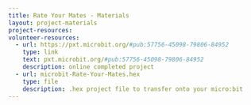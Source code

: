 ```yaml
---
title: Rate Your Mates - Materials
layout: project-materials
project-resources: 
volunteer-resources:
  - url: https://pxt.microbit.org/#pub:57756-45098-79806-84952
    type: link
    text: pxt.microbit.org/#pub:57756-45098-79806-84952
    description: online completed project
  - url: microbit-Rate-Your-Mates.hex
    type: file
    description: .hex project file to transfer onto your micro:bit
---
```

